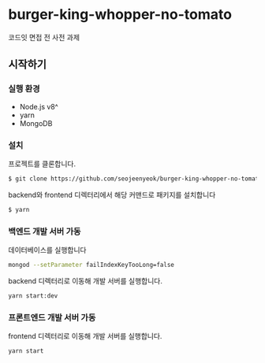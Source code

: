 # burger-king-whopper-no-tomato
코드잇 면접 전 사전 과제


## 시작하기

### 실행 환경
- Node.js v8^
- yarn
- MongoDB

### 설치
프로젝트를 클론합니다.

```bash
$ git clone https://github.com/seojeenyeok/burger-king-whopper-no-tomato
```

backend와 frontend 디렉터리에서 해당 커맨드로 패키지를 설치합니다

```bash
$ yarn
```

### 백엔드 개발 서버 가동

데이터베이스를 실행합니다

```bash
mongod --setParameter failIndexKeyTooLong=false
```
backend 디렉터리로 이동해 개발 서버를 실행합니다.
```bash
yarn start:dev
```

### 프론트엔드 개발 서버 가동

frontend 디렉터리로 이동해 개발 서버를 실행합니다.

```bash
yarn start
```